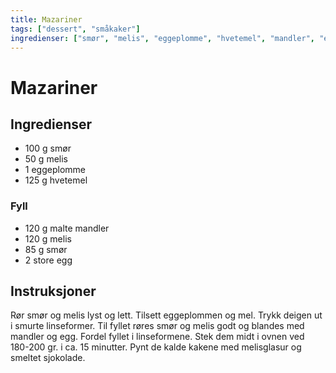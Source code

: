```yaml
---
title: Mazariner
tags: ["dessert", "småkaker"]
ingredienser: ["smør", "melis", "eggeplomme", "hvetemel", "mandler", "egg"]
---
```


# Mazariner

## Ingredienser

- 100 g smør
- 50 g melis
- 1 eggeplomme
- 125 g hvetemel

### Fyll

- 120 g malte mandler
- 120 g melis
- 85 g smør
- 2 store egg

## Instruksjoner

Rør smør og melis lyst og lett. Tilsett eggeplommen og mel. Trykk deigen ut i smurte linseformer. Til fyllet røres smør og melis godt og blandes med mandler og egg. Fordel fyllet i linseformene. Stek dem midt i ovnen ved 180-200 gr. i ca. 15 minutter. Pynt de kalde kakene med melisglasur og smeltet sjokolade.
